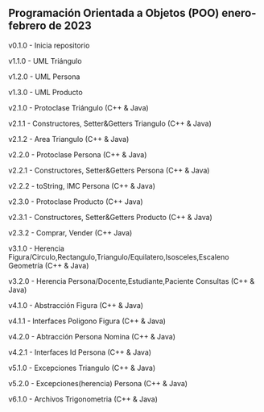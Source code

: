 Programación Orientada a Objetos (POO)
enero-febrero de 2023
-------
v0.1.0 - Inicia repositorio

v1.1.0 - UML Triángulo

v1.2.0 - UML Persona

v1.3.0 - UML Producto

v2.1.0 - Protoclase Triángulo (C++ & Java)

v2.1.1 - Constructores, Setter&Getters Triangulo (C++ & Java)

v2.1.2 - Area Triangulo (C++ & Java)

v2.2.0 - Protoclase Persona (C++ & Java)

v2.2.1 - Constructores, Setter&Getters Persona (C++ & Java)

v2.2.2 - toString, IMC Persona (C++ & Java)

v2.3.0 - Protoclase Producto (C++ Java)

v2.3.1 - Constructores, Setter&Getters Producto (C++ & Java)

v2.3.2 - Comprar, Vender (C++ Java)

v3.1.0 - Herencia Figura/Circulo,Rectangulo,Triangulo/Equilatero,Isosceles,Escaleno Geometría (C++ & Java)

v3.2.0 - Herencia Persona/Docente,Estudiante,Paciente Consultas (C++ & Java)

v4.1.0 - Abstracción Figura (C++ & Java)

v4.1.1 - Interfaces Poligono Figura (C++ & Java)

v4.2.0 - Abtracción Persona Nomina (C++ & Java)

v4.2.1 - Interfaces Id Persona (C++ & Java)

v5.1.0 - Excepciones Triangulo (C++ & Java)

v5.2.0 - Excepciones(herencia) Persona (C++ & Java)

v6.1.0 - Archivos Trigonometria  (C++ & Java)


